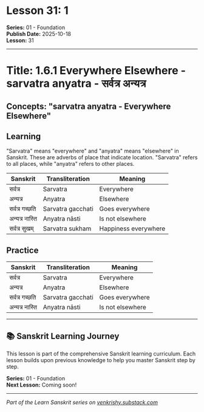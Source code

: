 # Lesson 31: 1

**Series:** 01 - Foundation  
**Publish Date:** 2025-10-18  
**Lesson:** 31

---

# Title: 1.6.1 Everywhere Elsewhere - sarvatra anyatra - सर्वत्र अन्यत्र
## Concepts: "sarvatra anyatra - Everywhere Elsewhere"

## Learning
"Sarvatra" means "everywhere" and "anyatra" means "elsewhere" in Sanskrit. These are adverbs of place that indicate location. "Sarvatra" refers to all places, while "anyatra" refers to other places.

| Sanskrit           | Transliteration      | Meaning                          |
| ------------------ | -------------------- | -------------------------------- |
| सर्वत्र            | Sarvatra             | Everywhere                       |
| अन्यत्र            | Anyatra              | Elsewhere                        |
| सर्वत्र गच्छति    | Sarvatra gacchati    | Goes everywhere                  |
| अन्यत्र नास्ति     | Anyatra nāsti        | Is not elsewhere                |
| सर्वत्र सुखम्      | Sarvatra sukham      | Happiness everywhere             |

## Practice
| Sanskrit           | Transliteration      | Meaning                          |
| ------------------ | -------------------- | -------------------------------- |
| सर्वत्र            | Sarvatra             | Everywhere                       |
| अन्यत्र            | Anyatra              | Elsewhere                        |
| सर्वत्र गच्छति    | Sarvatra gacchati    | Goes everywhere                  |
| अन्यत्र नास्ति     | Anyatra nāsti        | Is not elsewhere                |

---

## 📚 Sanskrit Learning Journey

This lesson is part of the comprehensive Sanskrit learning curriculum. Each lesson builds upon previous knowledge to help you master Sanskrit step by step.

**Series:** 01 - Foundation  
**Next Lesson:** Coming soon!

---
*Part of the Learn Sanskrit series on [venkrishy.substack.com](https://venkrishy.substack.com/s/learn_sanskrit)*
